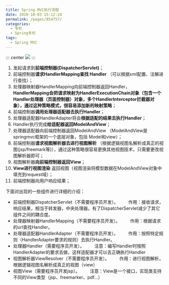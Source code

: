 ```yaml
---
title: Spring MVC执行流程
date: 2020-10-03 15:12:24
permalink: /pages/854757/
categories: 
  - 专栏
  - Spring专栏
tags: 
  - Spring MVC
---
```

::: center
![](https://i.loli.net/2020/10/03/FGv6VtYeUshCfpI.png)
:::

<!-- more -->

1. 发起请求到**前端控制器(DispatcherServlet)**；
2. 前端控制器**请求HandlerMapping查找 Handler** （可以根据xml配置、注解进行查找）；
3. 处理器映射器HandlerMapping向前端控制器返回Handler，**HandlerMapping会把请求映射为HandlerExecutionChain对象（包含一个Handler处理器（页面控制器）对象，多个HandlerInterceptor拦截器对象），通过这种策略模式，很容易添加新的映射策略**；
4. 前端控制器**调用处理器适配器去执行Handler**；
5. 处理器适配器HandlerAdapter将会**根据适配的结果去执行Handler**；
6. Handler执行完成**给适配器返回ModelAndView**；
7. 处理器适配器向前端控制器返回ModelAndView （ModelAndView是springmvc框架的一个底层对象，包括 Model和view）；
8. 前端控制器**请求视图解析器去进行视图解析** （根据逻辑视图名解析成真正的视图(jsp/freemark等)），通过这种策略很容易更换其他视图技术，只需要更改视图解析器即可；
9. 视图解析器**向前端控制器返回View**；
10. **View进行视图渲染** 返回视图（视图渲染将模型数据在ModelAndView对象中填充到request域）；
11. 前端控制器向用户响应结果；

下面对出现的一些组件进行详细的介绍：

- 前端控制器DispatcherServlet（不需要程序员开发）。
  　　作用：接收请求，响应结果，相当于转发器，中央处理器。有了DispatcherServlet减少了其它组件之间的耦合度。
-  处理器映射器HandlerMapping（不需要程序员开发）。
  　　作用：根据请求的url查找Handler。
- 处理器适配器HandlerAdapter（不需要程序员开发）。
  　　作用：按照特定规则（HandlerAdapter要求的规则）去执行Handler。
-  处理器Handler（需要程序员开发）。
  　　注意：编写Handler时按照HandlerAdapter的要求去做，这样适配器才可以去正确执行Handler
-  视图解析器ViewResolver（不需要程序员开发）。
  　　作用：进行视图解析，根据逻辑视图名解析成真正的视图（view）
-  视图View（需要程序员开发jsp）。
  　　注意：View是一个接口，实现类支持不同的View类型（jsp、freemarker、pdf…）

